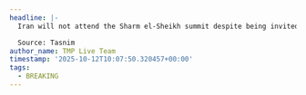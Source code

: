 ```yaml
---
headline: |-
  Iran will not attend the Sharm el-Sheikh summit despite being invited.

  Source: Tasnim
author_name: TMP Live Team
timestamp: '2025-10-12T10:07:50.320457+00:00'
tags:
  - BREAKING
---
```


